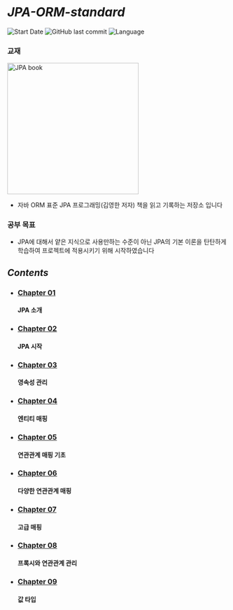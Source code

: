 # *JPA-ORM-standard*
![Start Date](https://img.shields.io/badge/start%20date%20-25.07.23-green?style=flat-square&logo=start)
![GitHub last commit](https://img.shields.io/github/last-commit/HaejunJang/jpa-orm-standard?style=flat-square)
![Language](https://img.shields.io/badge/language-Java-orange?style=flat-square&logo=java)
### 교재
<img height="300" alt="JPA book" src="https://github.com/user-attachments/assets/96f4f5ae-2cd0-4bdf-b988-dc64641f92d7" />

- 자바 ORM 표준 JPA 프로그래밍(김영한 저자) 책을 읽고 기록하는 저장소 입니다
### 공부 목표

- JPA에 대해서 얕은 지식으로 사용만하는 수준이 아닌 JPA의 기본 이론을 탄탄하게 학습하여 프로젝트에 적용시키기 위해 시작하였습니다

## *Contents*

- ### [Chapter 01](https://github.com/HaejunJang/jpa-orm-standard/tree/main/Chapter_1)

  #### JPA 소개

- ### [Chapter 02](https://github.com/HaejunJang/jpa-orm-standard/tree/main/Chapter_2)

  #### JPA 시작

- ### [Chapter 03](https://github.com/HaejunJang/jpa-orm-standard/tree/main/Chapter_3)

  #### 영속성 관리

- ### [Chapter 04](https://github.com/HaejunJang/jpa-orm-standard/tree/main/Chapter_4)

  #### 엔티티 매핑

- ### [Chapter 05](https://github.com/HaejunJang/jpa-orm-standard/tree/main/Chapter_5)

  #### 연관관계 매핑 기초
  
- ### [Chapter 06](https://github.com/HaejunJang/jpa-orm-standard/tree/main/Chapter_6)

  #### 다양한 연관관계 매핑

- ### [Chapter 07](https://github.com/HaejunJang/jpa-orm-standard/tree/main/Chapter_7)

  #### 고급 매핑

- ### [Chapter 08](https://github.com/HaejunJang/jpa-orm-standard/tree/main/Chapter_8)

  #### 프록시와 연관관계 관리

- ### [Chapter 09](https://github.com/HaejunJang/jpa-orm-standard/tree/main/Chapter_9)

  #### 값 타입